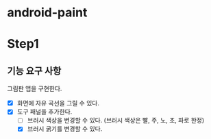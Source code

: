 # android-paint
# Step1
## 기능 요구 사항
그림판 앱을 구현한다.
- [x] 화면에 자유 곡선을 그릴 수 있다.
- [x] 도구 패널을 추가한다.
  - [ ] 브러시 색상을 변경할 수 있다. (브러시 색상은 빨, 주, 노, 초, 파로 한정)
  - [x] 브러시 굵기를 변경할 수 있다.
